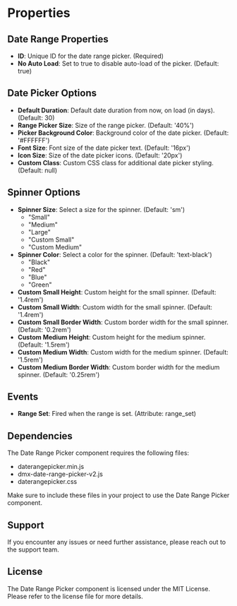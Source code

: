 # Properties

## Date Range Properties
- **ID**: Unique ID for the date range picker. (Required)
- **No Auto Load**: Set to true to disable auto-load of the picker. (Default: true)

## Date Picker Options
- **Default Duration**: Default date duration from now, on load (in days). (Default: 30)
- **Range Picker Size**: Size of the range picker. (Default: '40%')
- **Picker Background Color**: Background color of the date picker. (Default: '#FFFFFF')
- **Font Size**: Font size of the date picker text. (Default: '16px')
- **Icon Size**: Size of the date picker icons. (Default: '20px')
- **Custom Class**: Custom CSS class for additional date picker styling. (Default: null)

## Spinner Options
- **Spinner Size**: Select a size for the spinner. (Default: 'sm')
  - "Small"
  - "Medium"
  - "Large"
  - "Custom Small"
  - "Custom Medium"
- **Spinner Color**: Select a color for the spinner. (Default: 'text-black')
  - "Black"
  - "Red"
  - "Blue"
  - "Green"
- **Custom Small Height**: Custom height for the small spinner. (Default: '1.4rem')
- **Custom Small Width**: Custom width for the small spinner. (Default: '1.4rem')
- **Custom Small Border Width**: Custom border width for the small spinner. (Default: '0.2rem')
- **Custom Medium Height**: Custom height for the medium spinner. (Default: '1.5rem')
- **Custom Medium Width**: Custom width for the medium spinner. (Default: '1.5rem')
- **Custom Medium Border Width**: Custom border width for the medium spinner. (Default: '0.25rem')

## Events
- **Range Set**: Fired when the range is set. (Attribute: range_set)

## Dependencies
The Date Range Picker component requires the following files:
- daterangepicker.min.js
- dmx-date-range-picker-v2.js
- daterangepicker.css

Make sure to include these files in your project to use the Date Range Picker component.

## Support
If you encounter any issues or need further assistance, please reach out to the support team.

## License
The Date Range Picker component is licensed under the MIT License. Please refer to the license file for more details.
